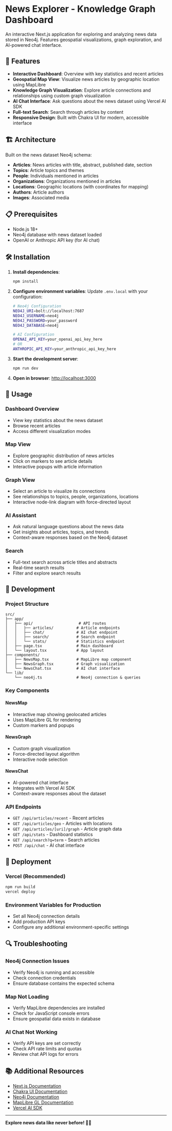 # News Explorer - Knowledge Graph Dashboard

An interactive Next.js application for exploring and analyzing news data stored in Neo4j. Features geospatial visualizations, graph exploration, and AI-powered chat interface.

## 🚀 Features

- **Interactive Dashboard**: Overview with key statistics and recent articles
- **Geospatial Map View**: Visualize news articles by geographic location using MapLibre
- **Knowledge Graph Visualization**: Explore article connections and relationships using custom graph visualization
- **AI Chat Interface**: Ask questions about the news dataset using Vercel AI SDK
- **Full-text Search**: Search through articles by content
- **Responsive Design**: Built with Chakra UI for modern, accessible interface

## 🏗️ Architecture

Built on the news dataset Neo4j schema:
- **Articles**: News articles with title, abstract, published date, section
- **Topics**: Article topics and themes
- **People**: Individuals mentioned in articles
- **Organizations**: Organizations mentioned in articles
- **Locations**: Geographic locations (with coordinates for mapping)
- **Authors**: Article authors
- **Images**: Associated media

## 📋 Prerequisites

- Node.js 18+
- Neo4j database with news dataset loaded
- OpenAI or Anthropic API key (for AI chat)

## 🛠️ Installation

1. **Install dependencies**:
   ```bash
   npm install
   ```

2. **Configure environment variables**:
   Update `.env.local` with your configuration:
   ```bash
   # Neo4j Configuration
   NEO4J_URI=bolt://localhost:7687
   NEO4J_USERNAME=neo4j
   NEO4J_PASSWORD=your_password
   NEO4J_DATABASE=neo4j

   # AI Configuration
   OPENAI_API_KEY=your_openai_api_key_here
   # OR
   ANTHROPIC_API_KEY=your_anthropic_api_key_here
   ```

3. **Start the development server**:
   ```bash
   npm run dev
   ```

4. **Open in browser**: [http://localhost:3000](http://localhost:3000)

## 🎯 Usage

### Dashboard Overview
- View key statistics about the news dataset
- Browse recent articles
- Access different visualization modes

### Map View
- Explore geographic distribution of news articles
- Click on markers to see article details
- Interactive popups with article information

### Graph View  
- Select an article to visualize its connections
- See relationships to topics, people, organizations, locations
- Interactive node-link diagram with force-directed layout

### AI Assistant
- Ask natural language questions about the news data
- Get insights about articles, topics, and trends
- Context-aware responses based on the Neo4j dataset

### Search
- Full-text search across article titles and abstracts
- Real-time search results
- Filter and explore search results

## 🔧 Development

### Project Structure
```
src/
├── app/
│   ├── api/                    # API routes
│   │   ├── articles/          # Article endpoints
│   │   ├── chat/              # AI chat endpoint
│   │   ├── search/            # Search endpoint
│   │   └── stats/             # Statistics endpoint
│   ├── page.tsx               # Main dashboard
│   └── layout.tsx             # App layout
├── components/
│   ├── NewsMap.tsx            # MapLibre map component
│   ├── NewsGraph.tsx          # Graph visualization
│   └── NewsChat.tsx           # AI chat interface
└── lib/
    └── neo4j.ts               # Neo4j connection & queries
```

### Key Components

#### NewsMap
- Interactive map showing geolocated articles
- Uses MapLibre GL for rendering
- Custom markers and popups

#### NewsGraph  
- Custom graph visualization
- Force-directed layout algorithm
- Interactive node selection

#### NewsChat
- AI-powered chat interface
- Integrates with Vercel AI SDK
- Context-aware responses about the dataset

### API Endpoints

- `GET /api/articles/recent` - Recent articles
- `GET /api/articles/geo` - Articles with locations  
- `GET /api/articles/[uri]/graph` - Article graph data
- `GET /api/stats` - Dashboard statistics
- `GET /api/search?q=term` - Search articles
- `POST /api/chat` - AI chat interface

## 🚀 Deployment

### Vercel (Recommended)
```bash
npm run build
vercel deploy
```

### Environment Variables for Production
- Set all Neo4j connection details
- Add production API keys
- Configure any additional environment-specific settings

## 🔍 Troubleshooting

### Neo4j Connection Issues
- Verify Neo4j is running and accessible
- Check connection credentials
- Ensure database contains the expected schema

### Map Not Loading
- Verify MapLibre dependencies are installed
- Check for JavaScript console errors
- Ensure geospatial data exists in database

### AI Chat Not Working  
- Verify API keys are set correctly
- Check API rate limits and quotas
- Review chat API logs for errors

## 📚 Additional Resources

- [Next.js Documentation](https://nextjs.org/docs)
- [Chakra UI Documentation](https://chakra-ui.com/docs)
- [Neo4j Documentation](https://neo4j.com/docs/)
- [MapLibre GL Documentation](https://maplibre.org/maplibre-gl-js-docs/)
- [Vercel AI SDK](https://sdk.vercel.ai/docs)

---

**Explore news data like never before! 🚀📰**
